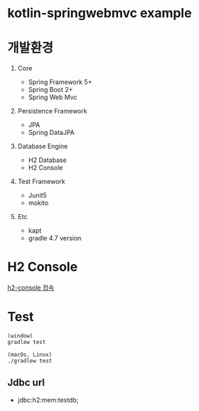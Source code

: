 # kotlin-springwebmvc example

# 개발환경

1. Core
   - Spring Framework 5+
   - Spring Boot 2+
   - Spring Web Mvc

2. Persistence Framework
   - JPA
   - Spring DataJPA

3. Database Engine
   - H2 Database
   - H2 Console

4. Test Framework
   - Junit5
   - mokito

5. Etc
   - kapt
   - gradle 4.7 version


# H2 Console
[h2-console 접속](http://localhost:8080/h2-console)


# Test
```
(window)
gradlew test

(macOs, Linux)
./gradlew test
```

## Jdbc url
  - jdbc:h2:mem:testdb;